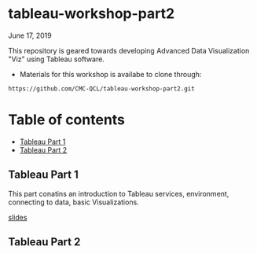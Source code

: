 tableau-workshop-part2
===

June 17, 2019

This repository is geared towards developing Advanced Data Visualization "Viz" using Tableau software.

- Materials for this workshop is availabe to clone through:
```
https://github.com/CMC-QCL/tableau-workshop-part2.git
```


Table of contents
===
<!-- TOC START min:1 max:3 link:true asterisk:false update:true -->
  - [Tableau Part 1](#tableau-part-1)
  - [Tableau Part 2](#tableau-part-2)
<!-- TOC END -->


## Tableau Part 1
This part conatins an introduction to Tableau services, environment, connecting to data, basic Visualizations.

[slides](Tableau/Tableau_Presentation_part1.ipynb)

## Tableau Part 2
